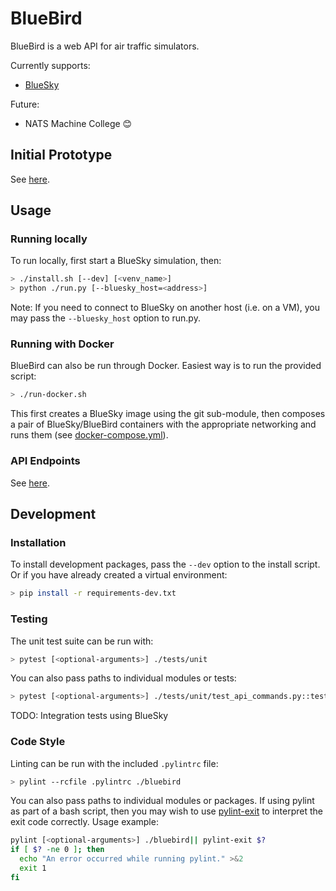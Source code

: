 
# BlueBird

BlueBird is a web API for air traffic simulators.

Currently supports:

- [BlueSky](https://github.com/alan-turing-institute/bluesky)

Future:

- NATS Machine College 😊


## Initial Prototype

See [here](docs/InitialProto.md).


## Usage

### Running locally

To run locally, first start a BlueSky simulation, then:

```bash
> ./install.sh [--dev] [<venv_name>]
> python ./run.py [--bluesky_host=<address>]
```

Note: If you need to connect to BlueSky on another host (i.e. on a VM), you may pass the `--bluesky_host` option to run.py.

### Running with Docker

BlueBird can also be run through Docker. Easiest way is to run the provided script:

```bash
> ./run-docker.sh
```

This first creates a BlueSky image using the git sub-module, then composes a pair of BlueSky/BlueBird containers with the appropriate networking and runs them (see [docker-compose.yml](docker-compose.yml)).

### API Endpoints

See [here](API.md).


## Development

### Installation

To install development packages, pass the `--dev` option to the install script. Or if you have already created a virtual environment:

```bash
> pip install -r requirements-dev.txt
```

### Testing

The unit test suite can be run with:

```bash
> pytest [<optional-arguments>] ./tests/unit
```

You can also pass paths to individual modules or tests:

```bash
> pytest [<optional-arguments>] ./tests/unit/test_api_commands.py::test_pos_command
```

TODO: Integration tests using BlueSky

### Code Style

Linting can be run with the included `.pylintrc` file:

```bash
> pylint --rcfile .pylintrc ./bluebird
```

You can also pass paths to individual modules or packages. If using pylint as part of a bash script, then you may wish to use [pylint-exit](https://github.com/jongracecox/pylint-exit) to interpret the exit code correctly. Usage example:

```bash
pylint [<optional-arguments>] ./bluebird|| pylint-exit $?
if [ $? -ne 0 ]; then
  echo "An error occurred while running pylint." >&2
  exit 1
fi
```